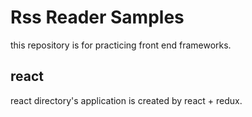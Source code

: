 # Rss Reader Samples
this repository is for practicing front end frameworks.

## react
react directory's application is created by react + redux.
